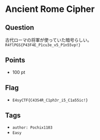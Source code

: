 # Ancient Rome Cipher

## Question
古代ローマの将軍が使っていた暗号らしい。
<br>
`R4flPGS{P43F4E_P1cu3e_v5_P1n55vp!}`

## Points
* 100 pt
## Flag
* `E4syCTF{C43S4R_C1ph3r_i5_C1a55ic!}`
## Tags
* `author: Pochix1103`
* `Easy`